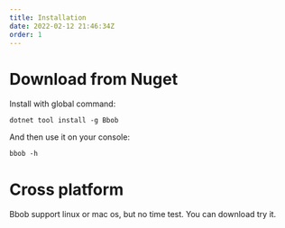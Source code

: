 ```yaml
---
title: Installation
date: 2022-02-12 21:46:34Z
order: 1
---
```

# Download from Nuget
Install with global command:
```
dotnet tool install -g Bbob
```
And then use it on your console:
```
bbob -h
```

# Cross platform
Bbob support linux or mac os, but no time test. You can download try it.